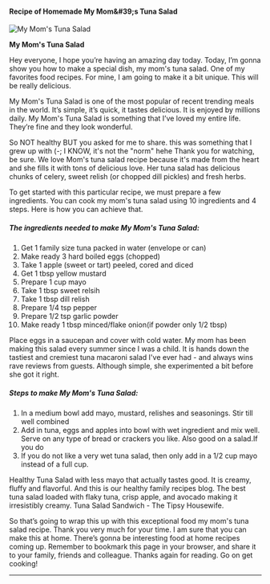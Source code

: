             

#### Recipe of Homemade My Mom&amp;#39;s Tuna Salad

![My Mom's Tuna Salad](https://img-global.cpcdn.com/recipes/4765042991955968/751x532cq70/my-moms-tuna-salad-recipe-main-photo.jpg)

**My Mom's Tuna Salad**

Hey everyone, I hope you’re having an amazing day today. Today, I’m gonna show you how to make a special dish, my mom's tuna salad. One of my favorites food recipes. For mine, I am going to make it a bit unique. This will be really delicious.

My Mom's Tuna Salad is one of the most popular of recent trending meals in the world. It’s simple, it’s quick, it tastes delicious. It is enjoyed by millions daily. My Mom's Tuna Salad is something that I’ve loved my entire life. They’re fine and they look wonderful.

So NOT healthy BUT you asked for me to share. this was something that I grew up with (-; I KNOW, it's not the "norm" hehe Thank you for watching, be sure. We love Mom's tuna salad recipe because it's made from the heart and she fills it with tons of delicious love. Her tuna salad has delicious chunks of celery, sweet relish (or chopped dill pickles) and fresh herbs.

To get started with this particular recipe, we must prepare a few ingredients. You can cook my mom's tuna salad using 10 ingredients and 4 steps. Here is how you can achieve that.

##### The ingredients needed to make My Mom's Tuna Salad:

1.  Get 1 family size tuna packed in water (envelope or can)
2.  Make ready 3 hard boiled eggs (chopped)
3.  Take 1 apple (sweet or tart) peeled, cored and diced
4.  Get 1 tbsp yellow mustard
5.  Prepare 1 cup mayo
6.  Take 1 tbsp sweet relsih
7.  Take 1 tbsp dill relish
8.  Prepare 1/4 tsp pepper
9.  Prepare 1/2 tsp garlic powder
10.  Make ready 1 tbsp minced/flake onion(if powder only 1/2 tbsp)

Place eggs in a saucepan and cover with cold water. My mom has been making this salad every summer since I was a child. It is hands down the tastiest and cremiest tuna macaroni salad I've ever had - and always wins rave reviews from guests. Although simple, she experimented a bit before she got it right.

##### Steps to make My Mom's Tuna Salad:

1.  In a medium bowl add mayo, mustard, relishes and seasonings. Stir till well combined
2.  Add in tuna, eggs and apples into bowl with wet ingredient and mix well. Serve on any type of bread or crackers you like. Also good on a salad.If you do
3.  If you do not like a very wet tuna salad, then only add in a 1/2 cup mayo instead of a full cup.

Healthy Tuna Salad with less mayo that actually tastes good. It is creamy, fluffy and flavorful. And this is our healthy family recipes blog. The best tuna salad loaded with flaky tuna, crisp apple, and avocado making it irresistibly creamy. Tuna Salad Sandwich - The Tipsy Housewife.

So that’s going to wrap this up with this exceptional food my mom's tuna salad recipe. Thank you very much for your time. I am sure that you can make this at home. There’s gonna be interesting food at home recipes coming up. Remember to bookmark this page in your browser, and share it to your family, friends and colleague. Thanks again for reading. Go on get cooking!

* * *